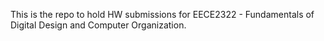 This is the repo to hold HW submissions for EECE2322 - Fundamentals of Digital Design and Computer Organization.
